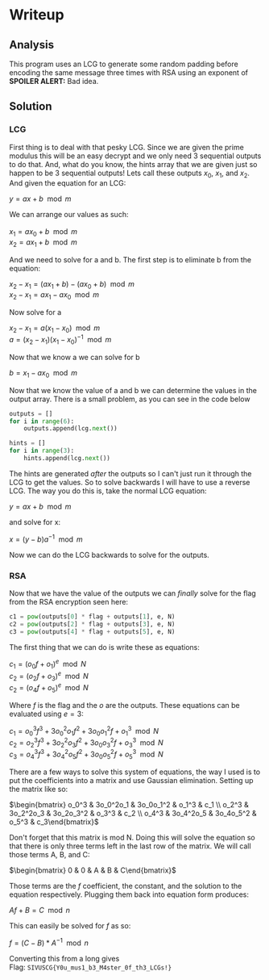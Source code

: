 # Writeup
## Analysis

This program uses an LCG to generate some random padding before encoding the same message three times with RSA using an exponent of **SPOILER ALERT:** Bad idea.

## Solution 
### LCG

First thing is to deal with that pesky LCG. Since we are given the prime modulus this will be an easy decrypt and we only need 3 sequential outputs to do that. And, what do you know, the hints array that we are given just so happen to be 3 sequential outputs! Lets call these outputs $x_0$, $x_1$, and $x_2$. And given the equation for an LCG:

$y = ax + b \mod m$<br />

We can arrange our values as such:<br /><br />
$x_1 = ax_0 + b \mod m$<br />
$x_2 = ax_1 + b \mod m$<br />

And we need to solve for a and b. The first step is to eliminate b from the equation:

$x_2 - x_1 = (ax_1 + b) - (ax_0 + b) \mod m$<br />
$x_2 - x_1 = ax_1 - ax_0 \mod m$<br />

Now solve for a

$x_2 - x_1 = a(x_1 - x_0) \mod m$ <br />
$a = (x_2 - x_1)(x_1 - x_0)^{-1} \mod m$<br />

Now that we know a we can solve for b<br />

$b = x_1 - ax_0 \mod m$

Now that we know the value of a and b we can determine the values in the output array. There is a small problem, as you can see in the code below
```python
outputs = []
for i in range(6):
	outputs.append(lcg.next())

hints = []
for i in range(3):
	hints.append(lcg.next())
```
The hints are generated *after* the outputs so I can't just run it through the LCG to get the values. So to solve backwards I will have to use a reverse LCG. The way you do this is, take the normal LCG equation:

$y = ax + b \mod m$

and solve for x:

$x =  (y - b)a^{-1} \mod m$

Now we can do the LCG backwards to solve for the outputs.

### RSA

Now that we have the value of the outputs we can *finally* solve for the flag from the RSA encryption seen here:
```python
c1 = pow(outputs[0] * flag + outputs[1], e, N)
c2 = pow(outputs[2] * flag + outputs[3], e, N)
c3 = pow(outputs[4] * flag + outputs[5], e, N)
```
The first thing that we can do is write these as equations:

$c_1 = (o_0f + o_1)^e \mod N$<br />
$c_2 = (o_2f + o_3)^e \mod N$<br />
$c_2 = (o_4f + o_5)^e \mod N$<br />

Where $f$ is the flag and the $o$ are the outputs.
These equations can be evaluated using $e=3$:

$c_1 = o_0^3f^3 + 3o_0^2o_1f^2 + 3o_0o_1^2f + o_1^3 \mod N$<br />
$c_2 = o_2^3f^3 + 3o_2^2o_3f^2 + 3o_0o_3^2f + o_3^3 \mod N$<br />
$c_3 = o_4^3f^3 + 3o_4^2o_5f^2 + 3o_0o_5^2f + o_5^3 \mod N$<br />

There are a few ways to solve this system of equations, the way I used is to put the coefficients into a matrix and use Gaussian elimination. Setting up the matrix like so:

$`\begin{bmatrix} o_0^3 & 3o_0^2o_1 & 3o_0o_1^2 & o_1^3 & c_1 \\ o_2^3 & 3o_2^2o_3 & 3o_2o_3^2 & o_3^3 & c_2 \\ o_4^3 & 3o_4^2o_5 & 3o_4o_5^2 & o_5^3 & c_3\end{bmatrix}`$ <br />

Don't forget that this matrix is mod N. Doing this will solve the equation so that there is only three terms left in the last row of the matrix. We will call those terms A, B, and C:

$`\begin{bmatrix} 0 & 0 & A & B & C\end{bmatrix}`$ <br />

Those terms are the $f$ coefficient, the constant, and the solution to the equation respectively. Plugging them back into equation form produces:

$Af + B = C \mod n$ <br />

This can easily be solved for $f$ as so:

$f = (C-B)*A^{-1} \mod n$ <br />

Converting this from a long gives <br />
Flag: `SIVUSCG{Y0u_mus1_b3_M4ster_0f_th3_LCGs!}`